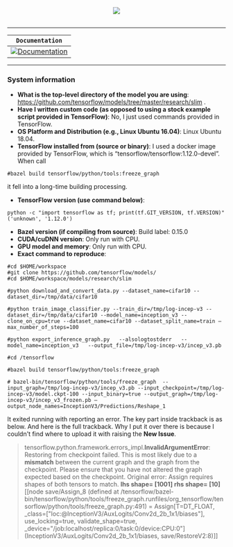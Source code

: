 <div align="center">
  <img src="https://www.tensorflow.org/images/tf_logo_transp.png"><br><br>
</div>

-----------------


| **`Documentation`** |
|-----------------|
| [![Documentation](https://img.shields.io/badge/api-reference-blue.svg)](https://www.tensorflow.org/api_docs/) |


------------------------

### System information
- **What is the top-level directory of the model you are using**:   https://github.com/tensorflow/models/tree/master/research/slim .
- **Have I written custom code (as opposed to using a stock example script provided in TensorFlow)**:   No, I just used commands provided in TensorFlow.
- **OS Platform and Distribution (e.g., Linux Ubuntu 16.04)**:   Linux Ubuntu 18.04.
- **TensorFlow installed from (source or binary)**:   I used a docker image provided by TensorFlow, which is “tensorflow/tensorflow:1.12.0-devel”. When call
```
#bazel build tensorflow/python/tools:freeze_graph
```
it fell into a long-time building processing. 

- **TensorFlow version (use command below)**:   
```
python -c "import tensorflow as tf; print(tf.GIT_VERSION, tf.VERSION)"
('unknown', '1.12.0')
```
- **Bazel version (if compiling from source)**: Build label: 0.15.0
- **CUDA/cuDNN version**:   Only run with CPU.
- **GPU model and memory**:   Only run with CPU.
- **Exact command to reproduce**:    
```
#cd $HOME/workspace
#git clone https://github.com/tensorflow/models/
#cd $HOME/workspace/models/research/slim

#python download_and_convert_data.py --dataset_name=cifar10 --dataset_dir=/tmp/data/cifar10

#python train_image_classifier.py --train_dir=/tmp/log-incep-v3 --dataset_dir=/tmp/data/cifar10 --model_name=inception_v3 --clone_on_cpu=true --dataset_name=cifar10 --dataset_split_name=train –max_number_of_steps=100

#python export_inference_graph.py   --alsologtostderr   --model_name=inception_v3   --output_file=/tmp/log-incep-v3/incep_v3.pb

#cd /tensorflow

#bazel build tensorflow/python/tools:freeze_graph

# bazel-bin/tensorflow/python/tools/freeze_graph  --input_graph=/tmp/log-incep-v3/incep_v3.pb --input_checkpoint=/tmp/log-incep-v3/model.ckpt-100 --input_binary=true --output_graph=/tmp/log-incep-v3/incep_v3_frozen.pb –output_node_names=InceptionV3/Predictions/Reshape_1
```
It exited running with reporting an error. The key part inside trackback is as below. And here is the full trackback. Why I put it over there is because I couldn't find where to upload it with raising the **New Issue**.  
>tensorflow.python.framework.errors_impl.**InvalidArgumentError**: Restoring from checkpoint failed. This is most likely due to a **mismatch** between the current graph and the graph from the checkpoint. Please ensure that you have not altered the graph expected based on the checkpoint. Original error:
Assign requires shapes of both tensors to match. **lhs shape= [1001] rhs shape= [10]**
	 [[node save/Assign_8 (defined at /tensorflow/bazel-bin/tensorflow/python/tools/freeze_graph.runfiles/org_tensorflow/tensorflow/python/tools/freeze_graph.py:491)  = Assign[T=DT_FLOAT, _class=["loc:@InceptionV3/AuxLogits/Conv2d_2b_1x1/biases"], use_locking=true, validate_shape=true, _device="/job:localhost/replica:0/task:0/device:CPU:0"](InceptionV3/AuxLogits/Conv2d_2b_1x1/biases, save/RestoreV2:8)]]

